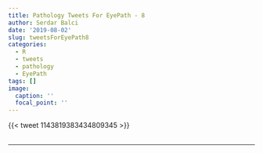 ```yaml
---
title: Pathology Tweets For EyePath - 8
author: Serdar Balci
date: '2019-08-02'
slug: tweetsForEyePath8
categories:
  - R
  - tweets
  - pathology
  - EyePath
tags: []
image:
  caption: ''
  focal_point: ''
---
```



{{< tweet 1143819383434809345 >}}
<br>
<br>
<hr>
